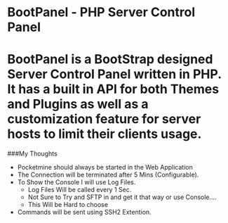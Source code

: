 BootPanel - PHP Server Control Panel
=========
BootPanel is a BootStrap designed Server Control Panel written in PHP.  It has a built in API for both Themes and Plugins as well as a customization feature for server hosts to limit their clients usage.
=========
###My Thoughts
 - Pocketmine should always be started in the Web Application
 - The Connection will be terminated after 5 Mins (Configurable).
 - To Show the Console I will use Log Files.
     - Log Files Will be called every 1 Sec.
     - Not Sure to Try and SFTP in and get it that way or use Console....
     - This Will be Hard to choose
 - Commands will be sent using SSH2 Extention.

